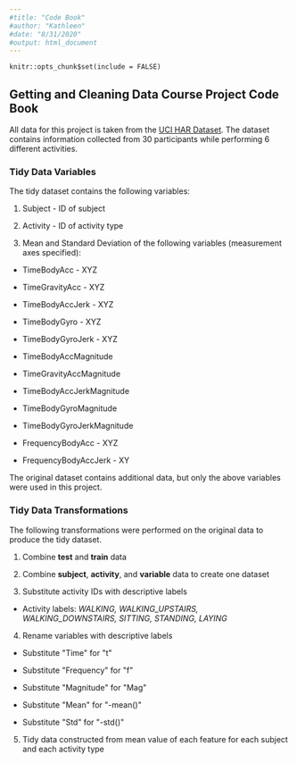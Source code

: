 ```yaml
---
#title: "Code Book"
#author: "Kathleen"
#date: "8/31/2020"
#output: html_document
---
```


```{r setup, include=FALSE}
knitr::opts_chunk$set(include = FALSE)
```


## Getting and Cleaning Data Course Project Code Book

All data for this project is taken from the [UCI HAR Dataset](https://d396qusza40orc.cloudfront.net/getdata%2Fprojectfiles%2FUCI%20HAR%20Dataset.zip). The dataset contains information collected from 30 participants while performing 6 different activities.

### Tidy Data Variables

The tidy dataset contains the following variables:

1. Subject - ID of subject

2. Activity - ID of activity type

3. Mean and Standard Deviation of the following variables (measurement axes specified):

* TimeBodyAcc - XYZ

* TimeGravityAcc - XYZ

* TimeBodyAccJerk - XYZ

* TimeBodyGyro - XYZ

* TimeBodyGyroJerk - XYZ

* TimeBodyAccMagnitude

* TimeGravityAccMagnitude

* TimeBodyAccJerkMagnitude

* TimeBodyGyroMagnitude

* TimeBodyGyroJerkMagnitude

* FrequencyBodyAcc - XYZ

* FrequencyBodyAccJerk - XY


The original dataset contains additional data, but only the above variables were used in this project.




### Tidy Data Transformations

The following transformations were performed on the original data to produce the tidy dataset.

1. Combine **test** and **train** data

2. Combine **subject**, **activity**, and **variable** data to create one dataset

3. Substitute activity IDs with descriptive labels

* Activity labels: *WALKING, WALKING_UPSTAIRS, WALKING_DOWNSTAIRS, SITTING, STANDING, LAYING*

4. Rename variables with descriptive labels

* Substitute "Time" for "t"

* Substitute "Frequency" for "f"

* Substitute "Magnitude" for "Mag"

* Substitute "Mean" for "-mean()"

* Substitute "Std" for "-std()"

5. Tidy data constructed from mean value of each feature for each subject and each activity type





